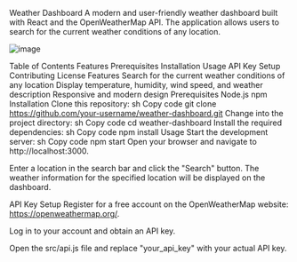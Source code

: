 Weather Dashboard
A modern and user-friendly weather dashboard built with React and the OpenWeatherMap API. The application allows users to search for the current weather conditions of any location.

![image](https://user-images.githubusercontent.com/105875322/229101598-5c9470b3-9aeb-4986-8240-968190d66925.png)



Table of Contents
Features
Prerequisites
Installation
Usage
API Key Setup
Contributing
License
Features
Search for the current weather conditions of any location
Display temperature, humidity, wind speed, and weather description
Responsive and modern design
Prerequisites
Node.js
npm
Installation
Clone this repository:
sh
Copy code
git clone https://github.com/your-username/weather-dashboard.git
Change into the project directory:
sh
Copy code
cd weather-dashboard
Install the required dependencies:
sh
Copy code
npm install
Usage
Start the development server:
sh
Copy code
npm start
Open your browser and navigate to http://localhost:3000.

Enter a location in the search bar and click the "Search" button. The weather information for the specified location will be displayed on the dashboard.

API Key Setup
Register for a free account on the OpenWeatherMap website: https://openweathermap.org/.

Log in to your account and obtain an API key.

Open the src/api.js file and replace "your_api_key" with your actual API key.
